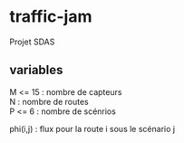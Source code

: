 # traffic-jam
Projet SDAS

## variables
M <= 15 : nombre  de capteurs\
N : nombre de routes\
P <= 6 : nombre de scénrios

phi(i,j) : flux pour la route i sous le scénario j